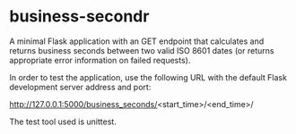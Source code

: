 # business-secondr
A minimal Flask application with an GET endpoint that calculates and returns business seconds between two valid ISO 8601 dates (or returns appropriate error information on failed requests).

In order to test the application, use the following URL with the default Flask development server address and port:

http://127.0.0.1:5000/business_seconds/<start_time>/<end_time>/

The test tool used is unittest.